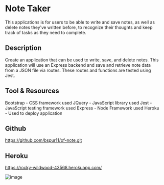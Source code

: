 # Note Taker
This applications is for users to be able to write and save notes, as well as delete notes they've written before, to recognize their thoughts and keep track of tasks as they need to complete.

## Description
Create an application that can be used to write, save, and delete notes. This application will use an Express backend and save and retrieve note data from a JSON file via routes. These routes and functions are tested using Jest.

## Tool & Resources
Bootstrap - CSS framework used
JQuery - JavaScript library used
Jest - JavaScript testing framework used
Express - Node Framework used
Heroku - Used to deploy application

## Github
https://github.com/bspur11/of-note.git

## Heroku
https://rocky-wildwood-43568.herokuapp.com/

![image](https://user-images.githubusercontent.com/63411329/108654809-74006a00-7497-11eb-82c2-6637e0446d6f.png)
